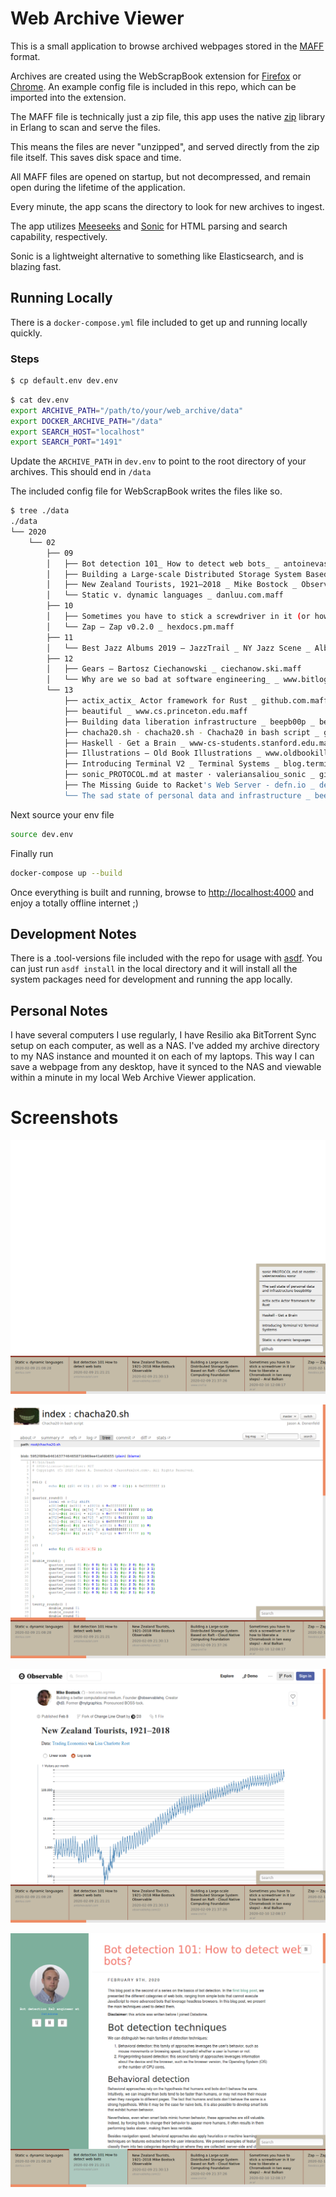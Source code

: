 # Web Archive Viewer

This is a small application to browse archived webpages stored in the [MAFF](https://en.wikipedia.org/wiki/Mozilla_Archive_Format) format.

Archives are created using the WebScrapBook extension for [Firefox](https://addons.mozilla.org/en-US/firefox/addon/webscrapbook/) or [Chrome](https://chrome.google.com/webstore/detail/webscrapbook/oegnpmiddfljlloiklpkeelagaeejfai). An example config file is included in this repo, which can be imported into the extension.

The MAFF file is technically just a zip file, this app uses the native [zip](http://erlang.org/doc/man/zip.html) library in Erlang to scan and serve the files.

This means the files are never "unzipped", and served directly from the zip file itself. This saves disk space and time.

All MAFF files are opened on startup, but not decompressed, and remain open during the lifetime of the application.

Every minute, the app scans the directory to look for new archives to ingest.

The app utilizes [Meeseeks](https://github.com/mischov/meeseeks) and [Sonic](https://github.com/valeriansaliou/sonic) for HTML parsing and search capability, respectively.

Sonic is a lightweight alternative to something like Elasticsearch, and is blazing fast.

## Running Locally

There is a `docker-compose.yml` file included to get up and running locally quickly.

### Steps

```bash
$ cp default.env dev.env
```

```bash
$ cat dev.env
export ARCHIVE_PATH="/path/to/your/web_archive/data"
export DOCKER_ARCHIVE_PATH="/data"
export SEARCH_HOST="localhost"
export SEARCH_PORT="1491"
```

Update the `ARCHIVE_PATH` in `dev.env` to point to the root directory of your archives. This should end in `/data`

The included config file for WebScrapBook writes the files like so.

```bash
$ tree ./data
./data
└── 2020
    └── 02
        ├── 09
        │   ├── Bot detection 101_ How to detect web bots_ _ antoinevastel.com.maff
        │   ├── Building a Large-scale Distributed Storage System Based on Raft - Cloud Native Computing Foundation _ www.cncf.io.maff
        │   ├── New Zealand Tourists, 1921–2018 _ Mike Bostock _ Observable _ observablehq.com(1).maff
        │   └── Static v. dynamic languages _ danluu.com.maff
        ├── 10
        │   ├── Sometimes you have to stick a screwdriver in it (or how to liberate a Chromebook in ten easy steps) – Aral Balkan _ ar.al.maff
        │   └── Zap — Zap v0.2.0 _ hexdocs.pm.maff
        ├── 11
        │   └── Best Jazz Albums 2019 — JazzTrail _ NY Jazz Scene _ Album Reviews _ Jazz Photography _ jazztrail.net.maff
        ├── 12
        │   ├── Gears – Bartosz Ciechanowski _ ciechanow.ski.maff
        │   └── Why are we so bad at software engineering_ _ www.bitlog.com _ www.bitlog.com.maff
        └── 13
            ├── actix_actix_ Actor framework for Rust _ github.com.maff
            ├── beautiful _ www.cs.princeton.edu.maff
            ├── Building data liberation infrastructure _ beepb00p _ beepb00p.xyz.maff
            ├── chacha20.sh - chacha20.sh - Chacha20 in bash script _ git.zx2c4.com.maff
            ├── Haskell - Get a Brain _ www-cs-students.stanford.edu.maff
            ├── Illustrations – Old Book Illustrations _ www.oldbookillustrations.com.maff
            ├── Introducing Terminal V2 _ Terminal Systems _ blog.terminal.co.maff
            ├── sonic_PROTOCOL.md at master · valeriansaliou_sonic _ github.com.maff
            ├── The Missing Guide to Racket's Web Server - defn.io _ defn.io.maff
            └── The sad state of personal data and infrastructure _ beepb00p _ beepb00p.xyz.maff
```

Next source your env file

```bash
source dev.env
```

Finally run

```bash
docker-compose up --build
```

Once everything is built and running, browse to [http://localhost:4000](http://localhost:4000) and enjoy a totally offline internet ;)

## Development Notes

There is a .tool-versions file included with the repo for usage with [asdf](https://github.com/asdf-vm/asdf). You can just run `asdf install` in the local directory and it will install all the system packages need for development and running the app locally.

## Personal Notes

I have several computers I use regularly, I have Resilio aka BitTorrent Sync setup on each computer, as well as a NAS. I've added my archive directory to my NAS instance and mounted it on each of my laptops. This way I can save a webpage from any desktop, have it synced to the NAS and viewable within a minute in my local Web Archive Viewer application.

# Screenshots

![search](./assets/search.png)


![chacha20](./assets/chacha20.png)


![observable](./assets/observable.png)


![view1](./assets/view1.png)
